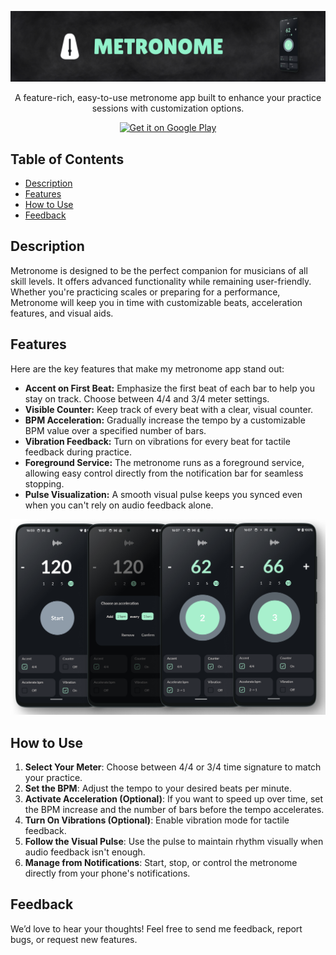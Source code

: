 <p align="center">
  <a href="#">
    <img alt="Metronome" title="Metronome" src="readme_assets/banner.png" width="800">
  </a>
</p>

<p align="center">
  A feature-rich, easy-to-use metronome app built to enhance your practice sessions with customization options.
</p>

<p align="center">
  <a href="#">
    <img alt="Get it on Google Play" title="Google Play" src="http://i.imgur.com/mtGRPuM.png" width="140">
  </a>
</p>

## Table of Contents

- [Description](#description)
- [Features](#features)
- [How to Use](#how-to-use)
- [Feedback](#feedback)

## Description

Metronome is designed to be the perfect companion for musicians of all skill levels. It offers advanced functionality while remaining user-friendly. Whether you're practicing scales or preparing for a performance, Metronome will keep you in time with customizable beats, acceleration features, and visual aids.

## Features

Here are the key features that make my metronome app stand out:

* **Accent on First Beat:** Emphasize the first beat of each bar to help you stay on track. Choose between 4/4 and 3/4 meter settings.
* **Visible Counter:** Keep track of every beat with a clear, visual counter.
* **BPM Acceleration:** Gradually increase the tempo by a customizable BPM value over a specified number of bars.
* **Vibration Feedback:** Turn on vibrations for every beat for tactile feedback during practice.
* **Foreground Service:** The metronome runs as a foreground service, allowing easy control directly from the notification bar for seamless stopping.
* **Pulse Visualization:** A smooth visual pulse keeps you synced even when you can't rely on audio feedback alone.

<p align="center">
  <img src="readme_assets/4screenshots.png" width="800">
</p>

## How to Use

1. **Select Your Meter**: Choose between 4/4 or 3/4 time signature to match your practice.
2. **Set the BPM**: Adjust the tempo to your desired beats per minute.
3. **Activate Acceleration (Optional)**: If you want to speed up over time, set the BPM increase and the number of bars before the tempo accelerates.
4. **Turn On Vibrations (Optional)**: Enable vibration mode for tactile feedback.
5. **Follow the Visual Pulse**: Use the pulse to maintain rhythm visually when audio feedback isn't enough.
6. **Manage from Notifications**: Start, stop, or control the metronome directly from your phone's notifications.

## Feedback

We’d love to hear your thoughts! Feel free to send me feedback, report bugs, or request new features.